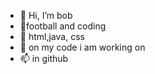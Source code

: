 - 👋 Hi, I’m  bob
- 👀football and coding
- 🌱 html,java, css
- 💞️ on my code i am working on
- 📫 in github

<!---
22aam/22aam is a ✨ special ✨ repository because its `README.md` (this file) appears on your GitHub profile.
You can click the Preview link to take a look at your changes.
--->
